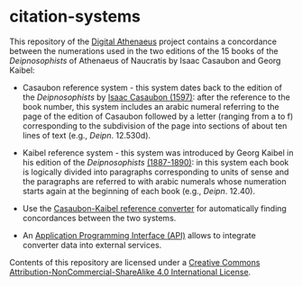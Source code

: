 # citation-systems

This repository of the [Digital Athenaeus](http://digitalathenaeus.github.io/) project contains a concordance between the numerations used in the two editions of the 15 books of the *Deipnosophists* of Athenaeus of Naucratis by Isaac Casaubon and Georg Kaibel:

* Casaubon reference system - this system dates back to the edition of the *Deipnosophists* by [Isaac Casaubon (1597)](http://fondosdigitales.us.es/fondos/libros/3883/10/athenai-ou-deipnosophiston-biblia-pentekai-deka-athenaei-deipnosophistarum-libri-xv/): after the reference to the book number, this system includes an arabic numeral referring to the page of the edition of Casaubon followed by a letter (ranging from a to f) corresponding to the subdivision of the page into sections of about ten lines of text (e.g., *Deipn*. 12.530d).
* Kaibel reference system - this system was introduced by Georg Kaibel in his edition of the *Deipnosophists* [(1887-1890)](https://archive.org/details/athenaeinavcrati01atheuoft): in this system each book is logically divided into paragraphs corresponding to units of sense and the paragraphs are referred to with arabic numerals whose numeration starts again at the beginning of each book (e.g., *Deipn*. 12.40).

* Use the [Casaubon-Kaibel reference converter](http://www.digitalathenaeus.org/tools/Casaubon-Kaibel_converter/) for automatically finding concordances between the two systems.
* An [Application Programming Interface (API)](http://digitalathenaeus.org/tools/Casaubon-Kaibel_converter/api.php) allows to integrate converter data into external services.

Contents of this repository are licensed under a [Creative Commons Attribution-NonCommercial-ShareAlike 4.0 International License](https://creativecommons.org/licenses/by-nc-sa/4.0/).
